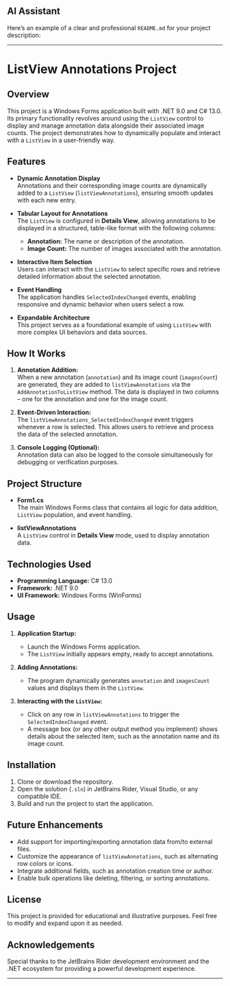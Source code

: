 ## AI Assistant
Here’s an example of a clear and professional `README.md` for your project description:

---

# **ListView Annotations Project**

## **Overview**

This project is a Windows Forms application built with .NET 9.0 and C# 13.0. Its primary functionality revolves around using the `ListView` control to display and manage annotation data alongside their associated image counts. The project demonstrates how to dynamically populate and interact with a `ListView` in a user-friendly way.

## **Features**

- **Dynamic Annotation Display**  
  Annotations and their corresponding image counts are dynamically added to a `ListView` (`listViewAnnotations`), ensuring smooth updates with each new entry.

- **Tabular Layout for Annotations**  
  The `ListView` is configured in **Details View**, allowing annotations to be displayed in a structured, table-like format with the following columns:
  - **Annotation:** The name or description of the annotation.
  - **Image Count:** The number of images associated with the annotation.

- **Interactive Item Selection**  
  Users can interact with the `ListView` to select specific rows and retrieve detailed information about the selected annotation.

- **Event Handling**  
  The application handles `SelectedIndexChanged` events, enabling responsive and dynamic behavior when users select a row.

- **Expandable Architecture**  
  This project serves as a foundational example of using `ListView` with more complex UI behaviors and data sources.

## **How It Works**

1. **Annotation Addition:**  
   When a new annotation (`annotation`) and its image count (`imagesCount`) are generated, they are added to `listViewAnnotations` via the `AddAnnotationToListView` method. The data is displayed in two columns – one for the annotation and one for the image count.

2. **Event-Driven Interaction:**  
   The `listViewAnnotations_SelectedIndexChanged` event triggers whenever a row is selected. This allows users to retrieve and process the data of the selected annotation.

3. **Console Logging (Optional):**  
   Annotation data can also be logged to the console simultaneously for debugging or verification purposes.

## **Project Structure**

- **Form1.cs**  
  The main Windows Forms class that contains all logic for data addition, `ListView` population, and event handling.

- **listViewAnnotations**  
  A `ListView` control in **Details View** mode, used to display annotation data.

## **Technologies Used**

- **Programming Language:** C# 13.0  
- **Framework:** .NET 9.0  
- **UI Framework:** Windows Forms (WinForms)

## **Usage**

1. **Application Startup:**  
   - Launch the Windows Forms application.  
   - The `ListView` initially appears empty, ready to accept annotations.

2. **Adding Annotations:**  
   - The program dynamically generates `annotation` and `imagesCount` values and displays them in the `ListView`.

3. **Interacting with the `ListView`:**  
   - Click on any row in `listViewAnnotations` to trigger the `SelectedIndexChanged` event.  
   - A message box (or any other output method you implement) shows details about the selected item, such as the annotation name and its image count.

## **Installation**

1. Clone or download the repository.  
2. Open the solution (`.sln`) in JetBrains Rider, Visual Studio, or any compatible IDE.  
3. Build and run the project to start the application.

## **Future Enhancements**

- Add support for importing/exporting annotation data from/to external files.
- Customize the appearance of `listViewAnnotations`, such as alternating row colors or icons.
- Integrate additional fields, such as annotation creation time or author.
- Enable bulk operations like deleting, filtering, or sorting annotations.

## **License**

This project is provided for educational and illustrative purposes. Feel free to modify and expand upon it as needed.

## **Acknowledgements**

Special thanks to the JetBrains Rider development environment and the .NET ecosystem for providing a powerful development experience.

---

